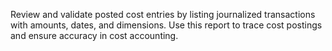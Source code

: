 Review and validate posted cost entries by listing journalized transactions with amounts, dates, and dimensions. Use this report to trace cost postings and ensure accuracy in cost accounting.

